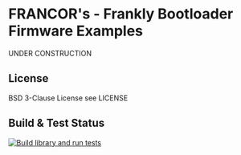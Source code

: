 # FRANCOR's - Frankly Bootloader Firmware Examples

UNDER CONSTRUCTION

## License

BSD 3-Clause License see LICENSE

## Build & Test Status

[![Build library and run tests](https://github.com/franc0r/frankly_bootloader_examples/actions/workflows/build.yaml/badge.svg)](https://github.com/franc0r/frankly_bootloader_examples/actions/workflows/build.yaml)